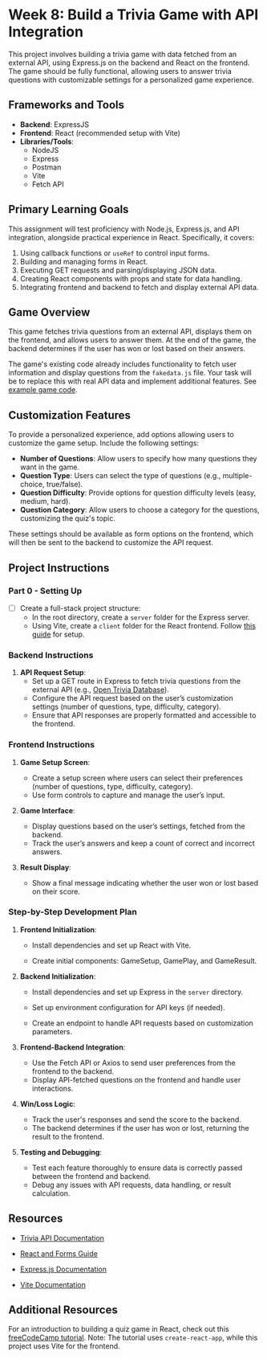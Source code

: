 # Week 8: Build a Trivia Game with API Integration

This project involves building a trivia game with data fetched from an external API, using Express.js on the backend and React on the frontend. The game should be fully functional, allowing users to answer trivia questions with customizable settings for a personalized game experience.

## Frameworks and Tools

- **Backend**: ExpressJS
- **Frontend**: React (recommended setup with Vite)
- **Libraries/Tools**:
  - NodeJS
  - Express
  - Postman
  - Vite
  - Fetch API

## Primary Learning Goals

This assignment will test proficiency with Node.js, Express.js, and API integration, alongside practical experience in React. Specifically, it covers:

1. Using callback functions or `useRef` to control input forms.
2. Building and managing forms in React.
3. Executing GET requests and parsing/displaying JSON data.
4. Creating React components with props and state for data handling.
5. Integrating frontend and backend to fetch and display external API data.

## Game Overview

This game fetches trivia questions from an external API, displays them on the frontend, and allows users to answer them. At the end of the game, the backend determines if the user has won or lost based on their answers.

The game's existing code already includes functionality to fetch user information and display questions from the `fakedata.js` file. Your task will be to replace this with real API data and implement additional features. See [example game code](https://github.com/Yosolita1978/week8Game).

## Customization Features

To provide a personalized experience, add options allowing users to customize the game setup. Include the following settings:

- **Number of Questions**: Allow users to specify how many questions they want in the game.
- **Question Type**: Users can select the type of questions (e.g., multiple-choice, true/false).
- **Question Difficulty**: Provide options for question difficulty levels (easy, medium, hard).
- **Question Category**: Allow users to choose a category for the questions, customizing the quiz's topic.

These settings should be available as form options on the frontend, which will then be sent to the backend to customize the API request.

## Project Instructions

### Part 0 - Setting Up

- [ ] Create a full-stack project structure:
   - In the root directory, create a `server` folder for the Express server.
   - Using Vite, create a `client` folder for the React frontend. Follow [this guide](https://github.com/Techtonica/curriculum/blob/main/react-js/react-local-vite.md) for setup.

### Backend Instructions

1. **API Request Setup**:
   - Set up a GET route in Express to fetch trivia questions from the external API (e.g., [Open Trivia Database](https://opentdb.com/api_config.php)).
   - Configure the API request based on the user’s customization settings (number of questions, type, difficulty, category).
   - Ensure that API responses are properly formatted and accessible to the frontend.

### Frontend Instructions

1. **Game Setup Screen**:

   - Create a setup screen where users can select their preferences (number of questions, type, difficulty, category).
   - Use form controls to capture and manage the user’s input.

2. **Game Interface**:

   - Display questions based on the user’s settings, fetched from the backend.
   - Track the user’s answers and keep a count of correct and incorrect answers.

3. **Result Display**:
   - Show a final message indicating whether the user won or lost based on their score.

### Step-by-Step Development Plan

1. **Frontend Initialization**:

   - Install dependencies and set up React with Vite.

   - Create initial components: GameSetup, GamePlay, and GameResult.

2. **Backend Initialization**:

   - Install dependencies and set up Express in the `server` directory.

   - Set up environment configuration for API keys (if needed).
   - Create an endpoint to handle API requests based on customization parameters.

3. **Frontend-Backend Integration**:

   - Use the Fetch API or Axios to send user preferences from the frontend to the backend.
   - Display API-fetched questions on the frontend and handle user interactions.

4. **Win/Loss Logic**:

   - Track the user's responses and send the score to the backend.
   - The backend determines if the user has won or lost, returning the result to the frontend.

5. **Testing and Debugging**:
   - Test each feature thoroughly to ensure data is correctly passed between the frontend and backend.
   - Debug any issues with API requests, data handling, or result calculation.

## Resources

- [Trivia API Documentation](https://opentdb.com/api_config.php)
- [React and Forms Guide](https://reactjs.org/docs/forms.html)

- [Express.js Documentation](https://expressjs.com/)
- [Vite Documentation](https://vitejs.dev/)

## Additional Resources

For an introduction to building a quiz game in React, check out this [freeCodeCamp tutorial](https://www.freecodecamp.org/news/how-to-build-a-quiz-app-using-react/). Note: The tutorial uses `create-react-app`, while this project uses Vite for the frontend.
